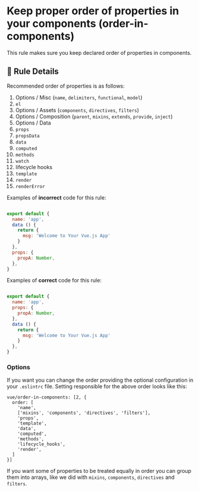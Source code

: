 # Keep proper order of properties in your components (order-in-components)

This rule makes sure you keep declared order of properties in components.

## :book: Rule Details

Recommended order of properties is as follows:

1. Options / Misc (`name`, `delimiters`, `functional`, `model`)
2. `el`
3. Options / Assets (`components`, `directives`, `filters`)
4. Options / Composition (`parent`, `mixins`, `extends`, `provide`, `inject`)
5. Options / Data
  1. `props`
  2. `propsData`
  3. `data`
  4. `computed`
  5. `methods`
  6. `watch`
6. lifecycle hooks
7. `template`
8. `render`
9. `renderError`

Examples of **incorrect** code for this rule:

```js

export default {
  name: 'app',
  data () {
    return {
      msg: 'Welcome to Your Vue.js App'
    }
  },
  props: {
    propA: Number,
  },
}

```

Examples of **correct** code for this rule:

```js

export default {
  name: 'app',
  props: {
    propA: Number,
  },
  data () {
    return {
      msg: 'Welcome to Your Vue.js App'
    }
  },
}

```

### Options

If you want you can change the order providing the optional configuration in your `.eslintrc` file. Setting responsible for the above order looks like this:

```
vue/order-in-components: [2, {
  order: [
    'name',
    ['mixins', 'components', 'directives', 'filters'],
    'props',
    'template',
    'data',
    'computed',
    'methods',
    'lifecycle_hooks',
    'render',
  ]
}]
```

If you want some of properties to be treated equally in order you can group them into arrays, like we did with `mixins`, `components`, `directives` and `filters`.
